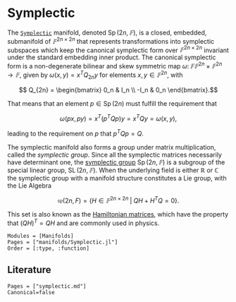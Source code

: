 # Symplectic

The [`Symplectic`](@ref) manifold, denoted $\operatorname{Sp}(2n, 𝔽)$, is a closed, embedded, submanifold of
$𝔽^{2n×2n}$ that represents transformations into symplectic subspaces which keep the
canonical symplectic form over $𝔽^{2n×2n}$ invariant under the standard embedding inner product.
The canonical symplectic form is a non-degenerate bilinear and skew symmetric map
$\omega\colon 𝔽 𝔽^{2n}×𝔽^{2n}
→ 𝔽$, given by
$\omega(x, y) = x^T Q_{2n} y$ for elements $x, y \in 𝔽^{2n}$, with
````math
    Q_{2n} =
    \begin{bmatrix}
     0_n  &  I_n \\
    -I_n  &  0_n
    \end{bmatrix}.
````
That means that an element $p \in \operatorname{Sp}(2n)$ must fulfill the requirement that
````math
    \omega (p x, p y) = x^T(p^TQp)y = x^TQy = \omega(x, y),
````
leading to the requirement on $p$ that $p^TQp = Q$.

The symplectic manifold also forms a group under matrix multiplication, called the $\textit{symplectic group}$.
Since all the symplectic matrices necessarily have determinant one, the [symplectic group](https://en.wikipedia.org/wiki/Symplectic_group)
$\operatorname{Sp}(2n, 𝔽)$ is a subgroup of the special linear group, $\operatorname{SL}(2n, 𝔽)$. When the underlying
field is either $ℝ$ or $ℂ$ the symplectic group with a manifold structure constitutes a Lie group, with the Lie
Algebra
````math
    \mathfrak{sp}(2n,F) = \{H \in 𝔽^{2n×2n} \;|\; Q H + H^{T} Q = 0\}.
````
This set is also known as the [Hamiltonian matrices](https://en.wikipedia.org/wiki/Hamiltonian_matrix), which have the
property that $(QH)^T = QH$ and are commonly used in physics.

```@autodocs
Modules = [Manifolds]
Pages = ["manifolds/Symplectic.jl"]
Order = [:type, :function]
```

## Literature

```@bibliography
Pages = ["symplectic.md"]
Canonical=false
```